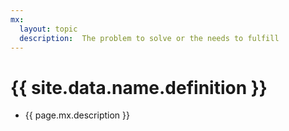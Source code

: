 ```yaml
---
mx:
  layout: topic
  description:  The problem to solve or the needs to fulfill
---
```



# {{ site.data.name.definition }}
- {{ page.mx.description }}

